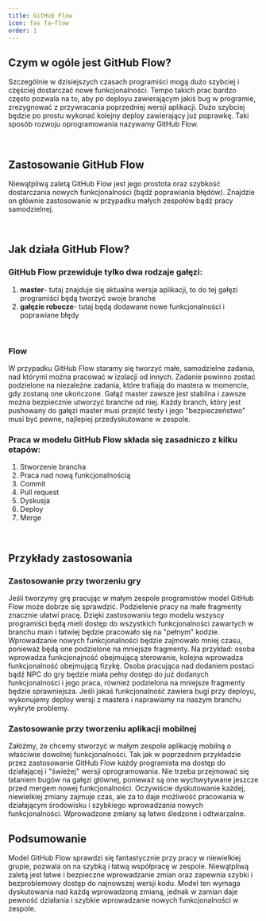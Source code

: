 ```yaml
---
title: GitHub Flow
icon: fas fa-flow
order: 1
---
```


<h2><strong>Czym w ogóle jest GitHub Flow?</strong></h2>

Szczególnie w dzisiejszych czasach programiści mogą dużo szybciej i częściej dostarczać nowe funkcjonalności. Tempo takich prac bardzo często pozwala na to, aby po deployu zawierającym jakiś bug w programie, zrezygnować z przywracania poprzedniej wersji aplikacji. Dużo szybciej będzie po prostu wykonać kolejny deploy zawierający już poprawkę. Taki sposób rozwoju oprogramowania nazywamy GitHub Flow.

<br>

<h2><strong>Zastosowanie GitHub Flow</strong></h2>

Niewątpliwą zaletą GitHub Flow jest jego prostota oraz szybkość dostarczania nowych funkcjonalności (bądź poprawiania błędów). Znajdzie on głównie zastosowanie w przypadku małych zespołów bądź pracy samodzielnej.

<br>

<h2><strong>Jak działa GitHub Flow?</strong></h2>

<h3>GitHub Flow przewiduje tylko dwa rodzaje gałęzi:</h3>
<ol>
<li><strong>master</strong>- tutaj znajduje się aktualna wersja aplikacji, to do tej gałęzi programiści będą tworzyć swoje branche</li>
<li><strong>gałęzie robocze</strong>- tutaj będą dodawane nowe funkcjonalności i poprawiane błędy</li>
</ol>
 <br>

 <h3>Flow</h3>
 W przypadku GitHub Flow staramy się tworzyć małe, samodzielne zadania, nad którymi można pracować w izolacji od innych. Zadanie powinno zostać podzielone na niezależne zadania, które trafiają do mastera w momencie, gdy zostaną one ukończone. Gałąź master zawsze jest stabilna i zawsze można bezpiecznie utworzyć branche od niej. Każdy branch, który jest pushowany do gałęzi master musi przejść testy i jego "bezpieczeństwo" musi być pewne, najlepiej przedyskutowane w zespole. 

 <br>

 <h3>Praca w modelu GitHub Flow składa się zasadniczo z kilku etapów:</h3>
 <ol>
 <li>Stworzenie brancha</li>
 <li>Praca nad nową funkcjonalnością</li>
 <li>Commit</li>
 <li>Pull request</li>
 <li>Dyskusja</li>
 <li>Deploy</li>
 <li>Merge</li>
 </ol>
 <br>

<h2><strong>Przykłady zastosowania</strong></h2>
<h3>Zastosowanie przy tworzeniu gry</h3>
Jeśli tworzymy grę pracując w małym zespole programistów model GitHub Flow może dobrze się sprawdzić. Podzielenie pracy na małe fragmenty znacznie ułatwi pracę. Dzięki zastosowaniu tego modelu wszyscy programiści będą mieli dostęp do wszystkich funkcjonalności zawartych w branchu main i łatwiej będzie pracowało się na "pełnym" kodzie. Wprowadzanie nowych funkcjonalności będzie zajmowało mniej czasu, ponieważ będą one podzielone na mniejsze fragmenty. Na przykład: osoba wprowadza funkcjonajność obejmującą sterowanie, kolejna wprowadza funkcjonalność obejmującą fizykę. Osoba pracująca nad dodaniem postaci bądź NPC do gry będzie miała pełny dostęp do już dodanych funkcjonalności i jego praca, również podzielona na mniejsze fragmenty będzie sprawniejsza. Jeśli jakaś funkcjonalność zawiera bugi przy deployu, wykonujemy deploy wersji z mastera i naprawiamy na naszym branchu wykryte problemy.

<h3>Zastosowanie przy tworzeniu aplikacji mobilnej</h3>
Załóżmy, że chcemy stworzyć w małym zespole aplikację mobilną o właściwie dowolnej funkcjonalności. Tak jak w poprzednim przykładzie przez zastosowanie GitHub Flow każdy programista ma dostęp do działającej i "świeżej" wersji oprogramowania. Nie trzeba przejmować się łataniem bugów na gałęzi głównej, ponieważ są one wychwytywane jeszcze przed mergem nowej funkcjonalności. Oczywiście dyskutowanie każdej, niewielkiej zmiany zajmuje czas, ale za to daje możliwość pracowania w działającym środowisku i szybkiego wprowadzania nowych funkcjonalności. Wprowadzone zmiany są łatwo śledzone i odtwarzalne.

<h2><strong>Podsumowanie</strong></h2>
Model GitHub Flow sprawdzi się fantastycznie przy pracy w niewielkiej grupie, pozwala on na szybką i łatwą współpracę w zespole. Niewątpliwą zaletą jest łatwe i bezpieczne wprowadzanie zmian oraz zapewnia szybki i bezproblemowy dostęp do najnowszej wersji kodu. Model ten wymaga dyskutowania nad każdą wprowadzoną zmianą, jednak w zamian daje pewność działania i szybkie wprowadzanie nowych funkcjonalności w zespole.